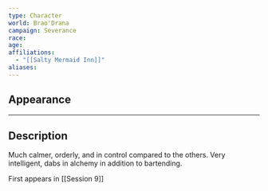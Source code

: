 ```yaml
---
type: Character
world: Brao'Drana
campaign: Severance
race: 
age: 
affiliations:
  - "[[Salty Mermaid Inn]]"
aliases:
---
```

## Appearance


---

## Description

Much calmer, orderly, and in control compared to the others.
Very intelligent, dabs in alchemy in addition to bartending.

First appears in [[Session 9]]